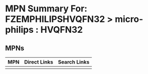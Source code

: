 



# MPN Summary For: FZEMPHILIPSHVQFN32 > micro-philips : HVQFN32

## MPNs
  

|MPN|Direct Links|Search Links|
| :--- | :--- | :--- |
||||
